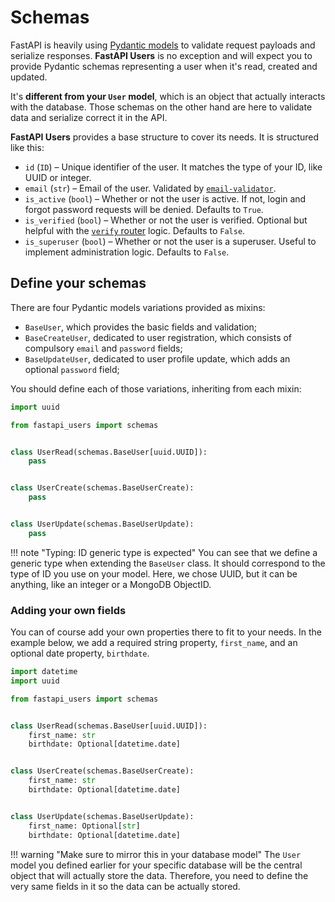 # Schemas

FastAPI is heavily using [Pydantic models](https://pydantic-docs.helpmanual.io/) to validate request payloads and serialize responses. **FastAPI Users** is no exception and will expect you to provide Pydantic schemas representing a user when it's read, created and updated.

It's **different from your `User` model**, which is an object that actually interacts with the database. Those schemas on the other hand are here to validate data and serialize correct it in the API.

**FastAPI Users** provides a base structure to cover its needs. It is structured like this:

* `id` (`ID`) – Unique identifier of the user. It matches the type of your ID, like UUID or integer.
* `email` (`str`) – Email of the user. Validated by [`email-validator`](https://github.com/JoshData/python-email-validator).
* `is_active` (`bool`) – Whether or not the user is active. If not, login and forgot password requests will be denied. Defaults to `True`.
* `is_verified` (`bool`) – Whether or not the user is verified. Optional but helpful with the [`verify` router](./routers/verify.md) logic. Defaults to `False`.
* `is_superuser` (`bool`) – Whether or not the user is a superuser. Useful to implement administration logic. Defaults to `False`.

## Define your schemas

There are four Pydantic models variations provided as mixins:

* `BaseUser`, which provides the basic fields and validation;
* `BaseCreateUser`, dedicated to user registration, which consists of compulsory `email` and `password` fields;
* `BaseUpdateUser`, dedicated to user profile update, which adds an optional `password` field;

You should define each of those variations, inheriting from each mixin:

```py
import uuid

from fastapi_users import schemas


class UserRead(schemas.BaseUser[uuid.UUID]):
    pass


class UserCreate(schemas.BaseUserCreate):
    pass


class UserUpdate(schemas.BaseUserUpdate):
    pass
```

!!! note "Typing: ID generic type is expected"
    You can see that we define a generic type when extending the `BaseUser` class. It should correspond to the type of ID you use on your model. Here, we chose UUID, but it can be anything, like an integer or a MongoDB ObjectID.

### Adding your own fields

You can of course add your own properties there to fit to your needs. In the example below, we add a required string property, `first_name`, and an optional date property, `birthdate`.

```py
import datetime
import uuid

from fastapi_users import schemas


class UserRead(schemas.BaseUser[uuid.UUID]):
    first_name: str
    birthdate: Optional[datetime.date]


class UserCreate(schemas.BaseUserCreate):
    first_name: str
    birthdate: Optional[datetime.date]


class UserUpdate(schemas.BaseUserUpdate):
    first_name: Optional[str]
    birthdate: Optional[datetime.date]
```

!!! warning "Make sure to mirror this in your database model"
    The `User` model you defined earlier for your specific database will be the central object that will actually store the data. Therefore, you need to define the very same fields in it so the data can be actually stored.
